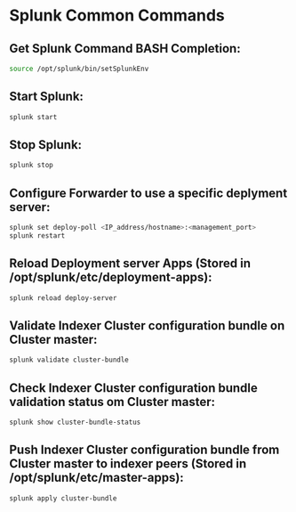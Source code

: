 # Splunk Common Commands

## Get Splunk Command BASH Completion:

```bash
source /opt/splunk/bin/setSplunkEnv
```
## Start Splunk:

```bash
splunk start
```

## Stop Splunk:

```bash
splunk stop
```

## Configure Forwarder to use a specific deplyment server:

```bash
splunk set deploy-poll <IP_address/hostname>:<management_port>
splunk restart
```

## Reload Deployment server Apps (Stored in /opt/splunk/etc/deployment-apps):

```bash
splunk reload deploy-server
```

## Validate Indexer Cluster configuration bundle on Cluster master:

```bash
splunk validate cluster-bundle
```

## Check Indexer Cluster configuration bundle validation status om Cluster master:

```bash
splunk show cluster-bundle-status
```

## Push Indexer Cluster configuration bundle from Cluster master to indexer peers (Stored in /opt/splunk/etc/master-apps):

```bash
splunk apply cluster-bundle
```

